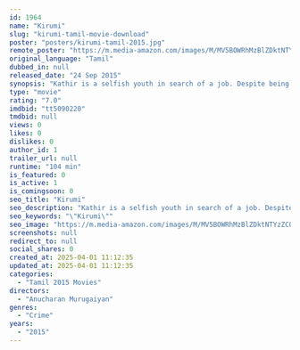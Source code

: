 ```yaml
---
id: 1964
name: "Kirumi"
slug: "kirumi-tamil-movie-download"
poster: "posters/kirumi-tamil-2015.jpg"
remote_poster: "https://m.media-amazon.com/images/M/MV5BOWRhMzBlZDktNTYzZC00M2ZhLWFiMWEtNjEyYmI0OWFkNGFmXkEyXkFqcGc@._V1_SX300.jpg"
original_language: "Tamil"
dubbed_in: null
released_date: "24 Sep 2015"
synopsis: "Kathir is a selfish youth in search of a job. Despite being married and having a child, he is waiting for a job offer that he feels meets his standards. Meanwhile, his wife Anitha is the breadwinner of the family. Prabhakar, a fri..."
type: "movie"
rating: "7.0"
imdbid: "tt5090220"
tmdbid: null
views: 0
likes: 0
dislikes: 0
author_id: 1
trailer_url: null
runtime: "104 min"
is_featured: 0
is_active: 1
is_comingsoon: 0
seo_title: "Kirumi"
seo_description: "Kathir is a selfish youth in search of a job. Despite being married and having a child, he is waiting for a job offer that he feels meets his standards. Meanwhile, his wife Anitha is the breadwinner of the family. Prabhakar, a fri..."
seo_keywords: "\"Kirumi\""
seo_image: "https://m.media-amazon.com/images/M/MV5BOWRhMzBlZDktNTYzZC00M2ZhLWFiMWEtNjEyYmI0OWFkNGFmXkEyXkFqcGc@._V1_SX300.jpg"
screenshots: null
redirect_to: null
social_shares: 0
created_at: 2025-04-01 11:12:35
updated_at: 2025-04-01 11:12:35
categories:
  - "Tamil 2015 Movies"
directors:
  - "Anucharan Murugaiyan"
genres:
  - "Crime"
years:
  - "2015"
---
```

